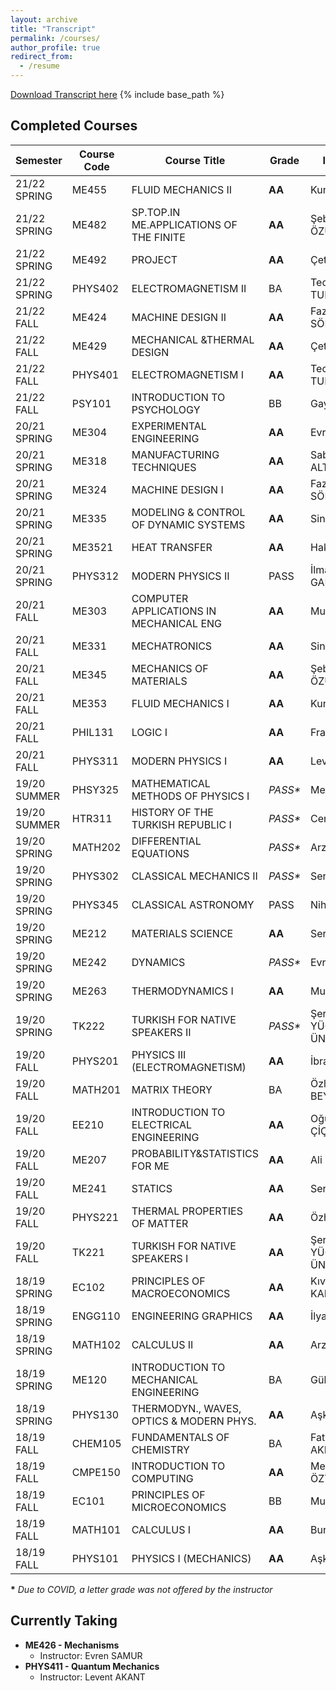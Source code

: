 ```yaml
---
layout: archive
title: "Transcript"
permalink: /courses/
author_profile: true
redirect_from:
  - /resume
---
```

<a href="/files/Transcript.pdf" download>Download Transcript here</a>
{% include base_path %}

## Completed Courses

| Semester       | Course Code | Course Title                              | Grade     | Instructor |
| -------------  | -------     | ----------------------                    | --        | -----      |
| 21/22 SPRING   |  ME455      | FLUID MECHANICS II                        | **AA**    | Kunt ATALIK |
| 21/22 SPRING   |  ME482      | SP.TOP.IN ME.APPLICATIONS OF THE FINITE   | **AA**    | Şebnem ÖZÜPEK |
| 21/22 SPRING   |  ME492      | PROJECT                                   | **AA**    | Çetin YILMAZ  |
| 21/22 SPRING   |  PHYS402    | ELECTROMAGNETISM II                       | BA        | Teoman TURGUT  | 
| 21/22 FALL     |  ME424      | MACHINE DESIGN II                         | **AA**    | Fazıl Önder SÖNMEZ  |
| 21/22 FALL     |  ME429      | MECHANICAL &THERMAL DESIGN                | **AA**    | Çetin YILMAZ   |
| 21/22 FALL     |  PHYS401    | ELECTROMAGNETISM I                        | **AA**    | Teoman TURGUT  |
| 21/22 FALL     |  PSY101     | INTRODUCTION TO PSYCHOLOGY                | BB        | Gaye SOLEY     |
| 20/21 SPRING   |  ME304      | EXPERIMENTAL ENGINEERING                  | **AA**    | Evren SAMUR  |
| 20/21 SPRING   |  ME318      | MANUFACTURING TECHNIQUES                  | **AA**    | Sabri ALTINTAŞ  |
| 20/21 SPRING   |  ME324      | MACHINE DESIGN I                          | **AA**    | Fazıl Önder SÖNMEZ  |
| 20/21 SPRING   |  ME335      | MODELING & CONTROL OF DYNAMIC SYSTEMS     | **AA**    | Sinan ÖNCÜ  |
| 20/21 SPRING   |  ME3521     | HEAT TRANSFER                             | **AA**    | Hakan ERTÜRK  |
| 20/21 SPRING   |  PHYS312    | MODERN PHYSICS II                         | PASS      | İlmar GAHRAMANOV  |
| 20/21 FALL     |  ME303      | COMPUTER APPLICATIONS IN MECHANICAL ENG   | **AA**    | Murat ÇELİK  |
| 20/21 FALL     |  ME331      | MECHATRONICS                              | **AA**    | Sinan ÖNCÜ  |
| 20/21 FALL     |  ME345      | MECHANICS OF MATERIALS                    | **AA**    | Şebnem ÖZÜPEK |
| 20/21 FALL     |  ME353      | FLUID MECHANICS I                         | **AA**    | Kunt ATALIK   |
| 20/21 FALL     |  PHIL131    | LOGIC I                                   | **AA**    | Frank ZENKER  |
| 20/21 FALL     |  PHYS311    | MODERN PHYSICS I                          | **AA**    | Levent AKANT  |
| 19/20 SUMMER   | PHSY325     | MATHEMATICAL METHODS OF PHYSICS I         | *PASS\**  | Metin ARIK  |
| 19/20 SUMMER   | HTR311      | HISTORY OF THE TURKISH REPUBLIC I         | *PASS\**  | Cengiz KIRLI |
| 19/20 SPRING   | MATH202     | DIFFERENTIAL EQUATIONS                    | *PASS\**  | Arzu BOYSAL |
| 19/20 SPRING   | PHYS302     | CLASSICAL MECHANICS II                    | *PASS\**  | Serdar NERGİZ  |
| 19/20 SPRING   | PHYS345     | CLASSICAL ASTRONOMY                       | PASS      | Nihal ERCAN   |
| 19/20 SPRING   | ME212       | MATERIALS SCIENCE                         | **AA**    | Sertan ALKAN  |
| 19/20 SPRING   | ME242       | DYNAMICS                                  | *PASS\**  | Evren SAMUR  |
| 19/20 SPRING   | ME263       | THERMODYNAMICS I                          | **AA**    | Murat ÇELİK  |
| 19/20 SPRING   | TK222       | TURKISH FOR NATIVE SPEAKERS II            | *PASS\**  | Şerife Seda YÜCEKURT ÜNLÜ |
| 19/20 FALL     | PHYS201     | PHYSICS III (ELECTROMAGNETISM)            | **AA**    | İbrahim SEMİZ   |
| 19/20 FALL     | MATH201     | MATRIX THEORY                             | BA        | Özlem BEYARSLAN   |
| 19/20 FALL     | EE210       | INTRODUCTION TO ELECTRICAL ENGINEERING    | **AA**    | Oğuzhan ÇİÇEKOĞLU |
| 19/20 FALL     | ME207       | PROBABILITY&STATISTICS FOR ME             | **AA**    | Ali ECDER  |
| 19/20 FALL     | ME241       | STATICS                                   | **AA**    | Sertan ALKAN  |
| 19/20 FALL     | PHYS221     | THERMAL PROPERTIES OF MATTER              | **AA**    | Özhan ÖZATAY  |
| 19/20 FALL     | TK221       | TURKISH FOR NATIVE SPEAKERS I             | **AA**    | Şerife Seda YÜCEKURT ÜNLÜ |
| 18/19 SPRING   | EC102       | PRINCIPLES OF MACROECONOMICS              | **AA**    | Kıvanç KARAMAN  |
| 18/19 SPRING   | ENGG110     | ENGINEERING GRAPHICS                      | **AA**    | İlyas İSTİF |
| 18/19 SPRING   | MATH102     | CALCULUS II                               | **AA**    | Arzu BOYSAL  |
| 18/19 SPRING   | ME120       | INTRODUCTION TO MECHANICAL ENGINEERING    | BA        | Gülin VARDAR   |
| 18/19 SPRING   | PHYS130     | THERMODYN., WAVES, OPTICS & MODERN PHYS.  | **AA**    | Aşkın ANKAY    |
| 18/19 FALL     | CHEM105     | FUNDAMENTALS OF CHEMISTRY                 | BA        | Fatma Ahu AKIN |
| 18/19 FALL     | CMPE150     | INTRODUCTION TO COMPUTING                 | **AA**    | Mehmet Kaan ÖZTÜRK  |
| 18/19 FALL     | EC101       | PRINCIPLES OF MICROECONOMICS              | BB        | Murat KIRDAR  |
| 18/19 FALL     | MATH101     | CALCULUS I                                | **AA**    | Burak GÜREL  |
| 18/19 FALL     | PHYS101     | PHYSICS I (MECHANICS)                     | **AA**    | Aşkın ANKAY  |

**\***  *Due to COVID, a letter grade was not offered by the instructor* 
## Currently Taking
  * **ME426   - Mechanisms**
    * Instructor: Evren SAMUR
  * **PHYS411 - Quantum Mechanics**
    * Instructor: Levent AKANT
